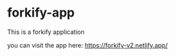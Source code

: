 # forkify-app
This is a forkify application

you can visit the app here:
https://forkify-v2.netlify.app/
